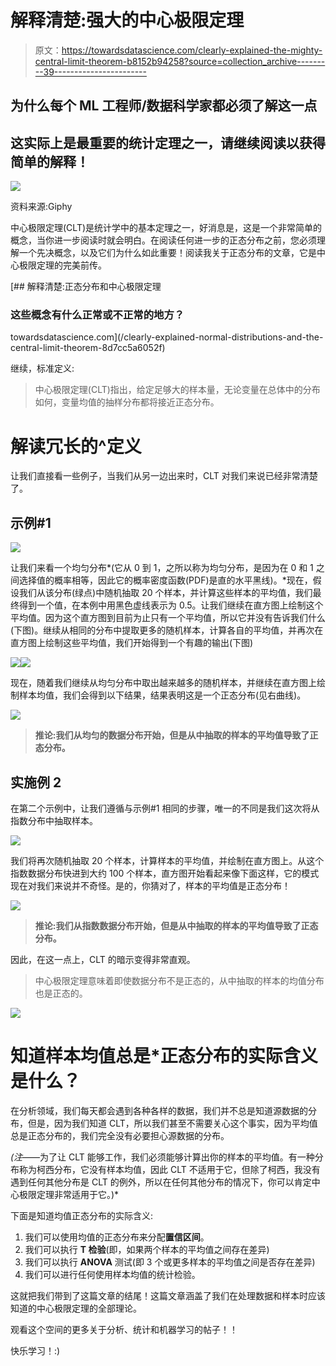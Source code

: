 # 解释清楚:强大的中心极限定理

> 原文：<https://towardsdatascience.com/clearly-explained-the-mighty-central-limit-theorem-b8152b94258?source=collection_archive---------39----------------------->

## 为什么每个 ML 工程师/数据科学家都必须了解这一点

## 这实际上是最重要的统计定理之一，请继续阅读以获得简单的解释！

![](img/9bd3ada04f432092d3d901c2e21c3158.png)

资料来源:Giphy

中心极限定理(CLT)是统计学中的基本定理之一，好消息是，这是一个非常简单的概念，当你进一步阅读时就会明白。在阅读任何进一步的正态分布之前，您必须理解一个先决概念，以及它们为什么如此重要！阅读我关于正态分布的文章，它是中心极限定理的完美前传。

[](/clearly-explained-normal-distributions-and-the-central-limit-theorem-8d7cc5a6052f) [## 解释清楚:正态分布和中心极限定理

### 这些概念有什么正常或不正常的地方？

towardsdatascience.com](/clearly-explained-normal-distributions-and-the-central-limit-theorem-8d7cc5a6052f) 

继续，标准定义:

> 中心极限定理(CLT)指出，给定足够大的样本量，无论变量在总体中的分布如何，变量均值的抽样分布都将接近正态分布。

# 解读冗长的^定义

让我们直接看一些例子，当我们从另一边出来时，CLT 对我们来说已经非常清楚了。

## 示例#1

![](img/0206c889bb947d8e65dd0cd309cabc0d.png)

让我们来看一个均匀分布*(它从 0 到 1，之所以称为均匀分布，是因为在 0 和 1 之间选择值的概率相等，因此它的概率密度函数(PDF)是直的水平黑线)。*现在，假设我们从该分布(绿点)中随机抽取 20 个样本，并计算这些样本的平均值，我们最终得到一个值，在本例中用黑色虚线表示为 0.5。让我们继续在直方图上绘制这个平均值。因为这个直方图到目前为止只有一个平均值，所以它并没有告诉我们什么(下图)。继续从相同的分布中提取更多的随机样本，计算各自的平均值，并再次在直方图上绘制这些平均值，我们开始得到一个有趣的输出(下图)

![](img/237c2983852a58f6d154b7688d6b358a.png)![](img/609c01fa31969cd482558664433259d7.png)

现在，随着我们继续从均匀分布中取出越来越多的随机样本，并继续在直方图上绘制样本均值，我们会得到以下结果，结果表明这是一个正态分布(见右曲线)。

![](img/749b028923c29fd01fd97b5a8cb2fd63.png)

> **推论:我们从均匀的数据分布开始，但是从中抽取的样本的平均值导致了正态分布。**

## 实施例 2

在第二个示例中，让我们遵循与示例#1 相同的步骤，唯一的不同是我们这次将从指数分布中抽取样本。

![](img/af25b1651a03f2707388836ef92ed14c.png)

我们将再次随机抽取 20 个样本，计算样本的平均值，并绘制在直方图上。从这个指数数据分布快进到大约 100 个样本，直方图开始看起来像下面这样，它的模式现在对我们来说并不奇怪。是的，你猜对了，样本的平均值是正态分布！

![](img/0ccdda6626b1a58fa2af90b9ebd263ee.png)

> **推论:我们从指数数据分布开始，但是从中抽取的样本的平均值导致了正态分布。**

因此，在这一点上，CLT 的暗示变得非常直观。

> 中心极限定理意味着即使数据分布不是正态的，从中抽取的样本的均值分布也是正态的。

![](img/0ec05975225cf6f9ab9320b07b863f7e.png)

# 知道样本均值总是*正态分布的实际含义是什么？

在分析领域，我们每天都会遇到各种各样的数据，我们并不总是知道源数据的分布，但是，因为我们知道 CLT，所以我们甚至不需要关心这个事实，因为平均值总是正态分布的，我们完全没有必要担心源数据的分布。

*(注*——为了让 CLT 能够工作，我们必须能够计算出你的样本的平均值。有一种分布称为柯西分布，它没有样本均值，因此 CLT 不适用于它，但除了柯西，我没有遇到任何其他分布是 CLT 的例外，所以在任何其他分布的情况下，你可以肯定中心极限定理非常适用于它。)*

下面是知道均值正态分布的实际含义:

1.  我们可以使用均值的正态分布来分配**置信区间**。
2.  我们可以执行 **T 检验**(即，如果两个样本的平均值之间存在差异)
3.  我们可以执行 **ANOVA** 测试(即 3 个或更多样本的平均值之间是否存在差异)
4.  我们可以进行任何使用样本均值的统计检验。

这就把我们带到了这篇文章的结尾！这篇文章涵盖了我们在处理数据和样本时应该知道的中心极限定理的全部理论。

观看这个空间的更多关于分析、统计和机器学习的帖子！！

快乐学习！:)